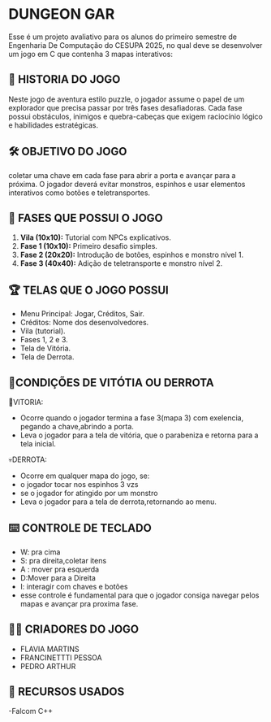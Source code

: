 # DUNGEON GAR


Esse é um projeto avaliativo para os alunos do primeiro semestre de Engenharia De Computação do CESUPA 2025, no qual deve se desenvolver um jogo em C que contenha 3 mapas interativos:



## 🎯 HISTORIA DO JOGO
Neste jogo de aventura estilo puzzle, o jogador assume o papel de um explorador que precisa passar por três fases desafiadoras. Cada fase possui obstáculos, inimigos e quebra-cabeças que exigem raciocínio lógico e habilidades estratégicas.

## 🛠️ OBJETIVO DO JOGO
 coletar uma chave em cada fase para abrir a porta e avançar para a próxima. O jogador deverá evitar monstros, espinhos e usar elementos interativos como botões e teletransportes.



## 🏰 FASES QUE POSSUI O JOGO

1. **Vila (10x10):** Tutorial com NPCs explicativos.
2. **Fase 1 (10x10):** Primeiro desafio simples.
3. **Fase 2 (20x20):** Introdução de botões, espinhos e monstro nível 1.
4. **Fase 3 (40x40):** Adição de teletransporte e monstro nível 2.

## 🏆 TELAS QUE O JOGO POSSUI

- Menu Principal: Jogar, Créditos, Sair.
- Créditos: Nome dos desenvolvedores.
- Vila (tutorial).
- Fases 1, 2 e 3.
- Tela de Vitória.
- Tela de Derrota.
  
## 🛑CONDIÇÕES DE VITÓTIA OU DERROTA
🎉VITORIA:
- Ocorre quando o jogador termina a fase 3(mapa 3) com exelencia, pegando a chave,abrindo a porta.
- Leva o jogador para a tela de vitória, que o parabeniza e retorna para a tela inicial.

💀DERROTA:
- Ocorre em qualquer mapa do jogo, se:
- o jogador tocar nos espinhos 3 vzs
- se o jogador for atingido por um monstro
- Leva o jogador para a tela de derrota,retornando ao menu.

## ⌨️ CONTROLE DE TECLADO
- W: pra cima
- S: pra direita,coletar itens
- A : mover pra esquerda
- D:Mover para a Direita
- I: interagir com chaves e botões
- esse controle é fundamental para que o jogador consiga navegar pelos mapas e avançar pra proxima fase.




## 👨‍💻 CRIADORES DO JOGO

- FLAVIA MARTINS
- FRANCINETTTI PESSOA
- PEDRO ARTHUR

## 🔧 RECURSOS USADOS
-Falcom C++
